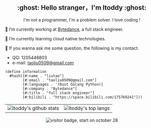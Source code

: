 <h2 align="center">:ghost: Hello stranger，I'm ltoddy :ghost:</h2>

<p align="center">I'm not a programmer, I'm a problem solver. I love coding !</p>

🔭 I’m currently working at [Bytedance](https://github.com/bytedance), a full stack engineer.

🌱 I’m currently learning cloud native technologies.

💬 If you wanna ask me some question, the following is my contact.

- QQ: 1205446803
- e-mail: taoliu0509@gmail.com

```racket
(define information
  #hash([#:name . "liutao"]
        [#:email . "taoliu0509@gmail.com"]
        [#:languages . '(Rust Golang Python)]
        [#:company . "Bytedance"]
        [#:title . "full stack engineer"]
        [#:bilibili . "https://space.bilibili.com/175769241"]))
```

<table>
<tr>
  <td><img src="https://github-readme-stats.vercel.app/api?username=ltoddy&show_icons=true&theme=Gradient" alt="ltoddy's github stats"></td>
  <td><img src="https://github-readme-stats.vercel.app/api/top-langs/?username=ltoddy&layout=compact&hide=HTML" alt="ltoddy's top langs"></td>
</tr>

<!-- <tr>
  <td><img src="https://github-readme-stats.vercel.app/api/wakatime?username=ltoddy" alt="ltoddy's wakatime stats"></td>
</tr> -->
</table>

<p align="center"><img src="https://visitor-badge.laobi.icu/badge?page_id=ltoddy.ltoddy" alt="visitor badge, start on october 28"/></p>


<!--
**ltoddy/ltoddy** is a ✨ _special_ ✨ repository because its `README.md` (this file) appears on your GitHub profile.

Here are some ideas to get you started:

- 🔭 I’m currently working on ...
- 🌱 I’m currently learning ...
- 👯 I’m looking to collaborate on ...
- 🤔 I’m looking for help with ...
- 💬 Ask me about ...
- 📫 How to reach me: ...
- 😄 Pronouns: ...
- ⚡ Fun fact: ...
-->
